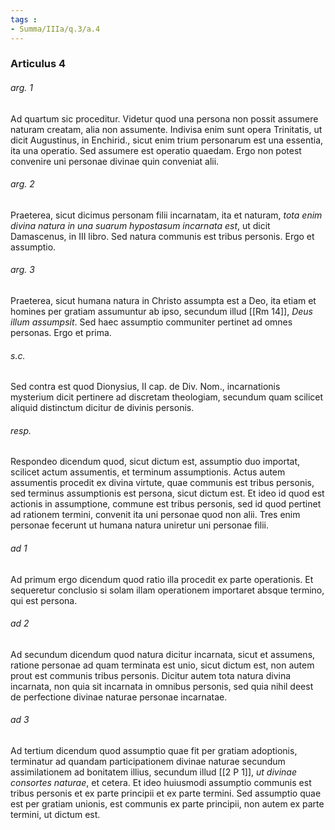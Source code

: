 ```yaml
---
tags : 
- Summa/IIIa/q.3/a.4
---
```


### Articulus 4

###### arg. 1
Ad quartum sic proceditur. Videtur quod una persona non possit assumere naturam creatam, alia non assumente. Indivisa enim sunt opera Trinitatis, ut dicit Augustinus, in Enchirid., sicut enim trium personarum est una essentia, ita una operatio. Sed assumere est operatio quaedam. Ergo non potest convenire uni personae divinae quin conveniat alii.

###### arg. 2
Praeterea, sicut dicimus personam filii incarnatam, ita et naturam, *tota enim divina natura in una suarum hypostasum incarnata est*, ut dicit Damascenus, in III libro. Sed natura communis est tribus personis. Ergo et assumptio.

###### arg. 3
Praeterea, sicut humana natura in Christo assumpta est a Deo, ita etiam et homines per gratiam assumuntur ab ipso, secundum illud [[Rm 14]], *Deus illum assumpsit*. Sed haec assumptio communiter pertinet ad omnes personas. Ergo et prima.

###### s.c.
Sed contra est quod Dionysius, II cap. de Div. Nom., incarnationis mysterium dicit pertinere ad discretam theologiam, secundum quam scilicet aliquid distinctum dicitur de divinis personis.

###### resp.
Respondeo dicendum quod, sicut dictum est, assumptio duo importat, scilicet actum assumentis, et terminum assumptionis. Actus autem assumentis procedit ex divina virtute, quae communis est tribus personis, sed terminus assumptionis est persona, sicut dictum est. Et ideo id quod est actionis in assumptione, commune est tribus personis, sed id quod pertinet ad rationem termini, convenit ita uni personae quod non alii. Tres enim personae fecerunt ut humana natura uniretur uni personae filii.

###### ad 1
Ad primum ergo dicendum quod ratio illa procedit ex parte operationis. Et sequeretur conclusio si solam illam operationem importaret absque termino, qui est persona.

###### ad 2
Ad secundum dicendum quod natura dicitur incarnata, sicut et assumens, ratione personae ad quam terminata est unio, sicut dictum est, non autem prout est communis tribus personis. Dicitur autem tota natura divina incarnata, non quia sit incarnata in omnibus personis, sed quia nihil deest de perfectione divinae naturae personae incarnatae.

###### ad 3
Ad tertium dicendum quod assumptio quae fit per gratiam adoptionis, terminatur ad quandam participationem divinae naturae secundum assimilationem ad bonitatem illius, secundum illud [[2 P 1]], *ut divinae consortes naturae*, et cetera. Et ideo huiusmodi assumptio communis est tribus personis et ex parte principii et ex parte termini. Sed assumptio quae est per gratiam unionis, est communis ex parte principii, non autem ex parte termini, ut dictum est.

